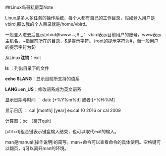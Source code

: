 ##Linux鸟哥私房菜Note

Linux是多人多任务的操作系统，每个人都有自己的工作目录，假如登入用户是vbird,那么我的个人目录就是/home/vbird。

一般登入进去后显示[vbird@www ~]$ _： vbird表示目前用户的账号，www表示主机名，~指目前所在的目录，$是提示字符。（root的提示字符为#，而一般用户的提示字符为$）

从Linux**注销**：exit

**ls** ：列出目录下的文件

**echo $LANG**：显示目前所支持的语系

**LANG=en_US**：修改语系成为英文语系

显示日期与时间 ： date [+%Y%m%d] 或者 [+%H:%M]

显示日历 ： cal [month] [year]   ex:cal 10 2016 or cal 2009

计算器：bc  （离开quit）

[ctrl+d]组合键表示键盘输入结束，也可以取代exit的输入。

man是manual(操作说明)的简写。man+命令可以查看命令的具体使用。空格键可以翻页，q可以离开man的环境。







